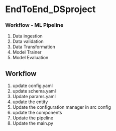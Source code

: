 # EndToEnd_DSproject

### Workflow - ML Pipeline

1. Data ingestion
2. Data validation
3. Data Transformation
4. Model Trainer
5. Model Evaluation


## Workflow 

1. update  config.yaml
2. update schema.yaml
3. Update params.yaml
4. update the entity
5. Update the configuration manager in src config
6. update the components
7. Update the pipeline
8. Update the main.py


